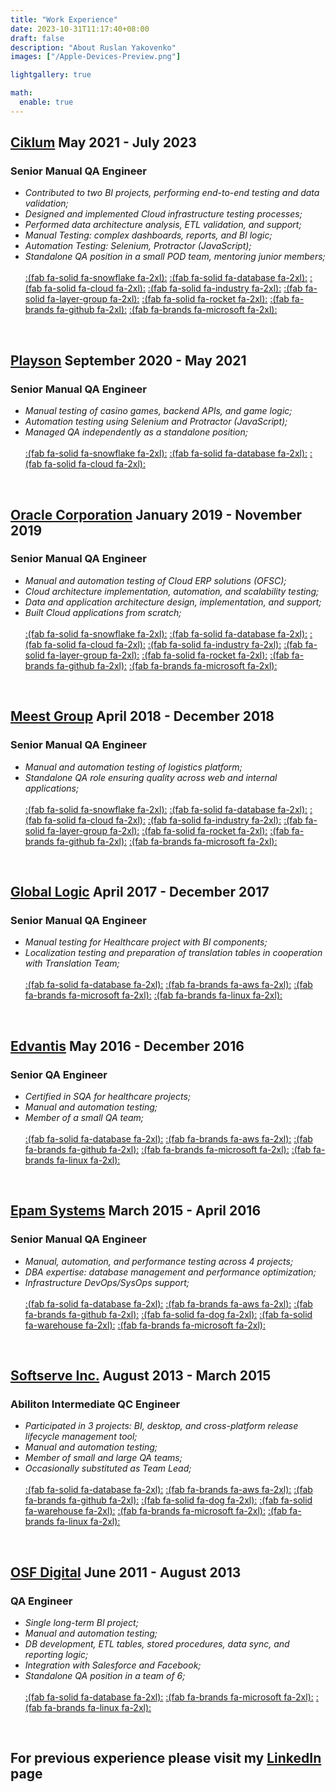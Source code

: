```yaml
---
title: "Work Experience"
date: 2023-10-31T11:17:40+08:00
draft: false
description: "About Ruslan Yakovenko"
images: ["/Apple-Devices-Preview.png"]

lightgallery: true

math:
  enable: true
---
```


## **[Ciklum](https://www.ciklum.com/) May 2021 - July 2023** ##

### Senior Manual QA Engineer

- *Contributed to two BI projects, performing end-to-end testing and data validation;*
- *Designed and implemented Cloud infrastructure testing processes;*
- *Performed data architecture analysis, ETL validation, and support;*
- *Manual Testing: complex dashboards, reports, and BI logic;*
- *Automation Testing: Selenium, Protractor (JavaScript);*
- *Standalone QA position in a small POD team, mentoring junior members;* \
\
[:(fab fa-solid fa-snowflake  fa-2xl):](https://www.snowflake.com/en/) 
[:(fab fa-solid fa-database  fa-2xl):](https://www.microsoft.com/en-us/sql-server/)
[:(fab fa-solid fa-cloud  fa-2xl):](https://azure.microsoft.com/)
[:(fab fa-solid fa-industry  fa-2xl):](https://azure.microsoft.com/en-us/products/data-factory/)
[:(fab fa-solid fa-layer-group  fa-2xl):](https://www.databricks.com/)
[:(fab fa-solid fa-rocket  fa-2xl):](https://azure.microsoft.com/en-us/products/devops)
[:(fab fa-brands fa-github  fa-2xl):](https://www.github.com)
[:(fab fa-brands fa-microsoft  fa-2xl):](https://www.microsoft.com/en-us/windows-server)

&nbsp;

## **[Playson](https://playson.com/#) September 2020 - May 2021** ##

### Senior Manual QA Engineer

- *Manual testing of casino games, backend APIs, and game logic;*
- *Automation testing using Selenium and Protractor (JavaScript);*
- *Managed QA independently as a standalone position;* \
\
[:(fab fa-solid fa-snowflake  fa-2xl):](https://www.snowflake.com/en/) 
[:(fab fa-solid fa-database  fa-2xl):](https://www.microsoft.com/en-us/sql-server/)
[:(fab fa-solid fa-cloud  fa-2xl):](https://azure.microsoft.com/)

&nbsp;

## **[Oracle Corporation](https://www.oracle.com/) January 2019 - November 2019** ##

### Senior Manual QA Engineer

- *Manual and automation testing of Cloud ERP solutions (OFSC);*
- *Cloud architecture implementation, automation, and scalability testing;*
- *Data and application architecture design, implementation, and support;*
- *Built Cloud applications from scratch;* \
\
[:(fab fa-solid fa-snowflake  fa-2xl):](https://www.snowflake.com/en/) 
[:(fab fa-solid fa-database  fa-2xl):](https://www.microsoft.com/en-us/sql-server/)
[:(fab fa-solid fa-cloud  fa-2xl):](https://azure.microsoft.com/)
[:(fab fa-solid fa-industry  fa-2xl):](https://azure.microsoft.com/en-us/products/data-factory/)
[:(fab fa-solid fa-layer-group  fa-2xl):](https://www.databricks.com/)
[:(fab fa-solid fa-rocket  fa-2xl):](https://azure.microsoft.com/en-us/products/devops)
[:(fab fa-brands fa-github  fa-2xl):](https://www.github.com)
[:(fab fa-brands fa-microsoft  fa-2xl):](https://www.microsoft.com/en-us/windows-server)

&nbsp;

## **[Meest Group](https://ua.meest.com/) April 2018 - December 2018** ##

### Senior Manual QA Engineer

- *Manual and automation testing of logistics platform;*
- *Standalone QA role ensuring quality across web and internal applications;* \
\
[:(fab fa-solid fa-snowflake  fa-2xl):](https://www.snowflake.com/en/) 
[:(fab fa-solid fa-database  fa-2xl):](https://www.microsoft.com/en-us/sql-server/)
[:(fab fa-solid fa-cloud  fa-2xl):](https://azure.microsoft.com/)
[:(fab fa-solid fa-industry  fa-2xl):](https://azure.microsoft.com/en-us/products/data-factory/)
[:(fab fa-solid fa-layer-group  fa-2xl):](https://www.databricks.com/)
[:(fab fa-solid fa-rocket  fa-2xl):](https://azure.microsoft.com/en-us/products/devops)
[:(fab fa-brands fa-github  fa-2xl):](https://www.github.com)
[:(fab fa-brands fa-microsoft  fa-2xl):](https://www.microsoft.com/en-us/windows-server)

&nbsp;

## **[Global Logic](https://www.globallogic.com/ua/) April 2017 - December 2017** ##

### Senior Manual QA Engineer

- *Manual testing for Healthcare project with BI components;*
- *Localization testing and preparation of translation tables in cooperation with Translation Team;* \
\
[:(fab fa-solid fa-database  fa-2xl):](https://www.microsoft.com/en-us/sql-server/)
[:(fab fa-brands fa-aws  fa-2xl):](https://aws.amazon.com/)
[:(fab fa-brands fa-microsoft  fa-2xl):](https://www.microsoft.com/en-us/windows-server)
[:(fab fa-brands fa-linux  fa-2xl):](https://www.linux.org/)

&nbsp;

## **[Edvantis](https://www.edvantis.com/) May 2016 - December 2016** ##

### Senior QA Engineer

- *Certified in SQA for healthcare projects;*
- *Manual and automation testing;*
- *Member of a small QA team;* \
\
[:(fab fa-solid fa-database  fa-2xl):](https://www.microsoft.com/en-us/sql-server/)
[:(fab fa-brands fa-aws  fa-2xl):](https://aws.amazon.com/)
[:(fab fa-brands fa-github  fa-2xl):](https://www.github.com)
[:(fab fa-brands fa-microsoft  fa-2xl):](https://www.microsoft.com/en-us/windows-server)
[:(fab fa-brands fa-linux  fa-2xl):](https://www.linux.org/)

&nbsp;

## **[Epam Systems](https://www.epam.com/) March 2015 - April 2016** ##

### Senior Manual QA Engineer

- *Manual, automation, and performance testing across 4 projects;*
- *DBA expertise: database management and performance optimization;*
- *Infrastructure DevOps/SysOps support;* \
\
[:(fab fa-solid fa-database  fa-2xl):](https://www.microsoft.com/en-us/sql-server/)
[:(fab fa-brands fa-aws  fa-2xl):](https://aws.amazon.com/)
[:(fab fa-brands fa-github  fa-2xl):](https://www.github.com)
[:(fab fa-solid fa-dog  fa-2xl):](https://www.datadoghq.com/)
[:(fab fa-solid fa-warehouse  fa-2xl):](https://www.zadara.com/)
[:(fab fa-brands fa-microsoft  fa-2xl):](https://www.microsoft.com/en-us/windows-server)

&nbsp;

## **[Softserve Inc.](https://www.softserveinc.com/en-us) August 2013 - March 2015** ##

### Abiliton Intermediate QC Engineer

- *Participated in 3 projects: BI, desktop, and cross-platform release lifecycle management tool;*
- *Manual and automation testing;*
- *Member of small and large QA teams;*
- *Occasionally substituted as Team Lead;* \
\
[:(fab fa-solid fa-database  fa-2xl):](https://www.microsoft.com/en-us/sql-server/)
[:(fab fa-brands fa-aws  fa-2xl):](https://aws.amazon.com/)
[:(fab fa-brands fa-github  fa-2xl):](https://www.github.com)
[:(fab fa-solid fa-dog  fa-2xl):](https://www.datadoghq.com/)
[:(fab fa-solid fa-warehouse  fa-2xl):](https://www.zadara.com/)
[:(fab fa-brands fa-microsoft  fa-2xl):](https://www.microsoft.com/en-us/windows-server)
[:(fab fa-brands fa-linux  fa-2xl):](https://www.linux.org/)

&nbsp;

## **[OSF Digital](https://osf.digital/) June 2011 - August 2013** ##

### QA Engineer

- *Single long-term BI project;*
- *Manual and automation testing;*
- *DB development, ETL tables, stored procedures, data sync, and reporting logic;*
- *Integration with Salesforce and Facebook;*
- *Standalone QA position in a team of 6;* \
\
[:(fab fa-solid fa-database  fa-2xl):](https://www.microsoft.com/en-us/sql-server/)
[:(fab fa-brands fa-microsoft  fa-2xl):](https://www.microsoft.com/en-us/windows-server)
[:(fab fa-brands fa-linux  fa-2xl):](https://www.linux.org/)

&nbsp;

## **For previous experience please visit my [LinkedIn](https://www.linkedin.com/in/ruslan-yakovenko-85a66674/) page** ##
